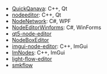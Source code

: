 - [QuickQanava](https://github.com/cneben/QuickQanava): C++, Qt
- [nodeeditor](https://github.com/paceholder/nodeeditor): C++, Qt
- [NodeNetwork](https://github.com/Wouterdek/NodeNetwork): C#, WPF
- [NodeEditorWinforms](https://github.com/komorra/NodeEditorWinforms): C#, WinForms
- [qt5-node-editor](https://github.com/nwaniek/qt5-node-editor)
- [NodeBoxEditor](https://github.com/rubenwardy/NodeBoxEditor)
- [imgui-node-editor](https://github.com/thedmd/imgui-node-editor): C++, ImGui
- [ImNodes](https://github.com/rokups/ImNodes): C++, ImGui
- [light-flow-editor](https://github.com/ArthurSonzogni/light-flow-editor)
- [smkflow](https://github.com/ArthurSonzogni/smkflow)

